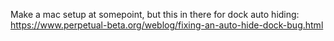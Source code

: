 Make a mac setup at somepoint, but this in there for dock auto hiding:
https://www.perpetual-beta.org/weblog/fixing-an-auto-hide-dock-bug.html
